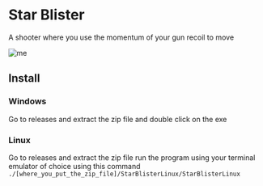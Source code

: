# Star Blister

A shooter where you use the momentum of your gun recoil to move

![me](https://github.com/chlorinelungs/starblister/blob/main/Godot_shOyD3UZ11.gif)

## Install

### Windows
Go to releases and extract the zip file and double click on the exe

### Linux
Go to releases and extract the zip file
run the program using your terminal emulator of choice using this command
```./[where_you_put_the_zip_file]/StarBlisterLinux/StarBlisterLinux```
